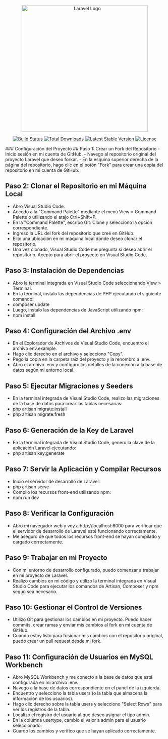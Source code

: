 <p align="center"><a href="https://laravel.com" target="_blank"><img src="https://raw.githubusercontent.com/laravel/art/master/logo-lockup/5%20SVG/2%20CMYK/1%20Full%20Color/laravel-logolockup-cmyk-red.svg" width="400" alt="Laravel Logo"></a></p>

<p align="center">
<a href="https://github.com/laravel/framework/actions"><img src="https://github.com/laravel/framework/workflows/tests/badge.svg" alt="Build Status"></a>
<a href="https://packagist.org/packages/laravel/framework"><img src="https://img.shields.io/packagist/dt/laravel/framework" alt="Total Downloads"></a>
<a href="https://packagist.org/packages/laravel/framework"><img src="https://img.shields.io/packagist/v/laravel/framework" alt="Latest Stable Version"></a>
<a href="https://packagist.org/packages/laravel/framework"><img src="https://img.shields.io/packagist/l/laravel/framework" alt="License"></a>
</p>
### Configuración del Proyecto
## Paso 1: Crear un Fork del Repositorio
- Inicio sesión en mi cuenta de GitHub.
- Navego al repositorio original del proyecto Laravel que deseo forkar.
- En la esquina superior derecha de la página del repositorio, hago clic en el botón "Fork" para crear una copia del repositorio en mi cuenta de GitHub.

## Paso 2: Clonar el Repositorio en mi Máquina Local
- Abro Visual Studio Code.
- Accedo a la "Command Palette" mediante el menú View > Command Palette o utilizando el atajo Ctrl+Shift+P.
- En la "Command Palette", escribo Git: Clone y selecciono la opción correspondiente.
- Ingreso la URL del fork del repositorio que creé en GitHub.
- Elijo una ubicación en mi máquina local donde deseo clonar el repositorio.
- Una vez clonado, Visual Studio Code me pregunta si deseo abrir el repositorio. Acepto para abrir el proyecto en Visual Studio Code.
  
## Paso 3: Instalación de Dependencias
- Abro la terminal integrada en Visual Studio Code seleccionando View > Terminal.
- En la terminal, instalo las dependencias de PHP ejecutando el siguiente comando:
- composer update
- Luego, instalo las dependencias de JavaScript utilizando npm:
- npm install
  
## Paso 4: Configuración del Archivo .env
- En el Explorador de Archivos de Visual Studio Code, encuentro el archivo env.example.
- Hago clic derecho en el archivo y selecciono "Copy".
- Pego la copia en la carpeta raíz del proyecto y la renombro a .env.
- Abro el archivo .env y configuro los detalles de la conexión a la base de datos según mi entorno local.
  
## Paso 5: Ejecutar Migraciones y Seeders
- En la terminal integrada de Visual Studio Code, realizo las migraciones de la base de datos para crear las tablas necesarias:
- php artisan migrate:install
- php artisan migrate:fresh
  
## Paso 6: Generación de la Key de Laravel
- En la terminal integrada de Visual Studio Code, genero la clave de la aplicación Laravel ejecutando:
- php artisan key:generate
  
## Paso 7: Servir la Aplicación y Compilar Recursos
- Inicio el servidor de desarrollo de Laravel:
- php artisan serve
- Compilo los recursos front-end utilizando npm:
- npm run dev
  
## Paso 8: Verificar la Configuración
- Abro mi navegador web y voy a http://localhost:8000 para verificar que el servidor de desarrollo de Laravel esté funcionando correctamente.
- Me aseguro de que todos los recursos front-end se hayan compilado y cargado correctamente.
  
## Paso 9: Trabajar en mi Proyecto
- Con mi entorno de desarrollo configurado, puedo comenzar a trabajar en mi proyecto de Laravel.
- Realizo cambios en mi código y utilizo la terminal integrada en Visual Studio Code para ejecutar los comandos de Artisan, Composer y npm según sea necesario.
  
## Paso 10: Gestionar el Control de Versiones
- Utilizo Git para gestionar los cambios en mi proyecto. Puedo hacer commits, crear ramas y enviar mis cambios al fork en mi cuenta de GitHub.
- Cuando estoy listo para fusionar mis cambios con el repositorio original, puedo crear un pull request desde mi fork.
  
## Paso 11: Configuración de Usuarios en MySQL Workbench
- Abro MySQL Workbench y me conecto a la base de datos que está configurada en mi archivo .env.
- Navego a la base de datos correspondiente en el panel de la izquierda.
- Encuentro y selecciono la tabla users (o la tabla que almacena la información de los usuarios).
- Hago clic derecho sobre la tabla users y selecciono "Select Rows" para ver los registros de la tabla.
- Localizo el registro del usuario al que deseo asignar el tipo admin.
- En la columna usertype, cambio el valor a admin para el usuario seleccionado.
- Guardo los cambios y verifico que se hayan aplicado correctamente.

